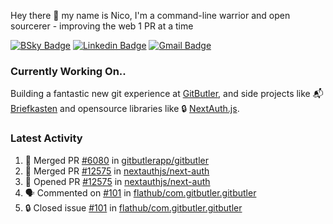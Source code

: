 
Hey there 👋 my name is Nico, I'm a command-line warrior and open sourcerer - improving the web 1 PR at a time

[![BSky Badge](https://img.shields.io/badge/-%20%40ndo.dev%20-%200285FF?style=flat-square&logo=bluesky&color=%23161e27)](https://bsky.app/profile/ndo.dev) [![Linkedin Badge](https://img.shields.io/badge/-ndom91-blue?style=flat-square&logo=Linkedin&logoColor=white&link=https://www.linkedin.com/in/ndom91/)](https://www.linkedin.com/in/ndom91/) [![Gmail Badge](https://img.shields.io/badge/-yo@ndo.dev-c14438?style=flat-square&logo=mail.ru&logoColor=white&link=mailto:yo@ndo.dev)](mailto:yo@ndo.dev)

### Currently Working On..

Building a fantastic new git experience at [GitButler](https://github.com/gitbutlerapp), and side projects like 📬 [Briefkasten](https://briefkastenhq.com) and opensource libraries like 🔒 [NextAuth.js](https://github.com/nextauthjs/next-auth).

<!--START_SECTION_PROFILE_VIEWS:readme-info-->
<!--END_SECTION_PROFILE_VIEWS:readme-info-->

<!--START_SECTION_DAILY_COMMIT:readme-info-->
<!--END_SECTION_DAILY_COMMIT:readme-info-->

<!--START_SECTION_WEEKLY_COMMIT:readme-info-->
<!--END_SECTION_WEEKLY_COMMIT:readme-info-->

### Latest Activity

<!--START_SECTION:activity-->
1. 🎉 Merged PR [#6080](https://github.com/gitbutlerapp/gitbutler/pull/6080) in [gitbutlerapp/gitbutler](https://github.com/gitbutlerapp/gitbutler)
2. 🎉 Merged PR [#12575](https://github.com/nextauthjs/next-auth/pull/12575) in [nextauthjs/next-auth](https://github.com/nextauthjs/next-auth)
3. 💪 Opened PR [#12575](https://github.com/nextauthjs/next-auth/pull/12575) in [nextauthjs/next-auth](https://github.com/nextauthjs/next-auth)
4. 🗣 Commented on [#101](https://github.com/flathub/com.gitbutler.gitbutler/issues/101#issuecomment-2621734193) in [flathub/com.gitbutler.gitbutler](https://github.com/flathub/com.gitbutler.gitbutler)
5. 🔒 Closed issue [#101](https://github.com/flathub/com.gitbutler.gitbutler/issues/101) in [flathub/com.gitbutler.gitbutler](https://github.com/flathub/com.gitbutler.gitbutler)
<!--END_SECTION:activity-->
